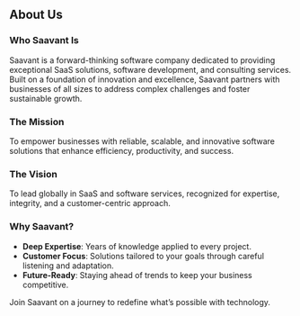 ## About Us

### Who Saavant Is
Saavant is a forward-thinking software company dedicated to providing exceptional SaaS solutions, software development, and consulting services. Built on a foundation of innovation and excellence, Saavant partners with businesses of all sizes to address complex challenges and foster sustainable growth.

### The Mission
To empower businesses with reliable, scalable, and innovative software solutions that enhance efficiency, productivity, and success.

### The Vision
To lead globally in SaaS and software services, recognized for expertise, integrity, and a customer-centric approach.

### Why Saavant?
- **Deep Expertise**: Years of knowledge applied to every project.
- **Customer Focus**: Solutions tailored to your goals through careful listening and adaptation.
- **Future-Ready**: Staying ahead of trends to keep your business competitive.

Join Saavant on a journey to redefine what’s possible with technology.
